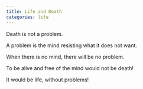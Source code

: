 ```yaml
---
title: Life and Death
categories: life
---
```

Death is not a problem.

A problem is the mind resisting
what it does not want.

When there is no mind,
there will be no problem.

To be alive and free of the mind
would not be death!

It would be life,
without problems!
